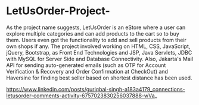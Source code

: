 # LetUsOrder-Project-
As the project name suggests, LetUsOrder is an eStore where a user can explore multiple categories and can add products to the cart so to buy them. Users even got the functionality to add and sell products from their own shops if any. The project involved working on HTML, CSS, JavaScript, jQuery, Bootstrap, as Front End Technologies and JSP, Java Servlets, JDBC with MySQL for Server Side and Database Connectivity. Also, Jakarta's Mail API for sending auto-generated emails (such as OTP for Account Verification &amp; Recovery and Order Confirmation at CheckOut) and Haversine for finding best seller based on shortest distance has been used.


https://www.linkedin.com/posts/guriqbal-singh-a183a4179_connections-letusorder-comments-activity-6757023830256037888-wVa_
